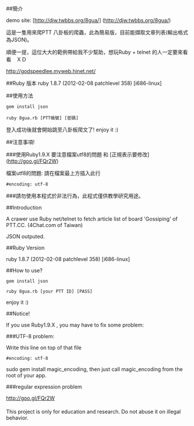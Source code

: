 ##簡介

demo site: [http://djw.twbbs.org/8gua/] (http://djw.twbbs.org/8gua/)

這是一隻用來爬PTT 八卦板的爬蟲，此為簡易版，目前能擷取文章列表(輸出格式為JSON)。

順便一提，這位大大的範例帶給我不少幫助，想玩Ruby + telnet 的人一定要來看看　ＸＤ

http://godspeedlee.myweb.hinet.net/

##Ruby 版本
ruby 1.8.7 (2012-02-08 patchlevel 358) [i686-linux]
  
##使用方法
  
    gem install json
  
    ruby 8gua.rb [PTT帳號] [密碼]

登入成功後就會開始跳至八卦板爬文了! enjoy it :)

##注意事項!

###使用Ruby1.9.X 要注意檔案utf8的問題 和 [正規表示要修改] (http://goo.gl/FQr2W)

  檔案utf8的問題: 請在檔案最上方插入此行　
     
    #encoding: utf-8

###請勿使用本程式於非法行為，此程式僅供教學研究用途。


##Introduction

A crawer use Ruby net/telnet to fetch article list of board 'Gossiping' of PTT.CC. (4Chat.com of Taiwan)

JSON outputed. 

##Ruby Version

ruby 1.8.7 (2012-02-08 patchlevel 358) [i686-linux]

##How to use?

    gem install json
  
    ruby 8gua.rb [your PTT ID] [PASS]

enjoy it :)
    
##Notice!

If you use Ruby1.9.X , you may have to fix some problem:

###UTF-8 problem:

Write this line on top of that file

    #encoding: utf-8
  
sudo gem install magic_encoding, then just call magic_encoding from the root of your app.

  
###regular expression problem
  
http://goo.gl/FQr2W

####
  This project is only for education and research. Do not abuse it on illegal behavior.
      
